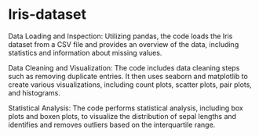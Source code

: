 # Iris-dataset
 
Data Loading and Inspection:
     Utilizing pandas, the code loads the Iris dataset from a CSV file and provides an overview of the data, including statistics and information about missing values.

Data Cleaning and Visualization:
     The code includes data cleaning steps such as removing duplicate entries. It then uses seaborn and matplotlib to create various visualizations, including count plots, scatter plots, pair plots, and histograms.

Statistical Analysis:
    The code performs statistical analysis, including box plots and boxen plots, to visualize the distribution of sepal lengths and identifies and removes outliers based on the interquartile range.
